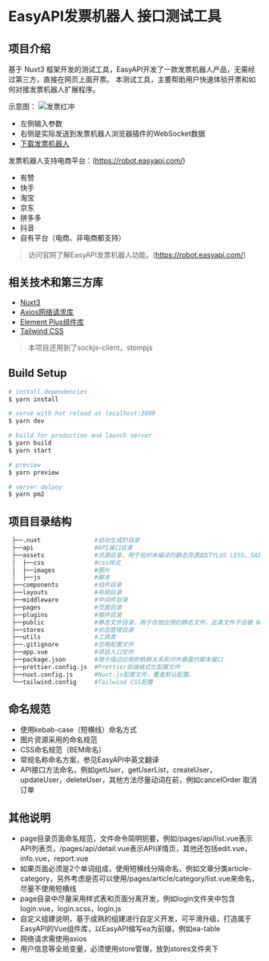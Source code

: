 # EasyAPI发票机器人 接口测试工具

## 项目介绍

基于 Nuxt3 框架开发的测试工具，EasyAPI开发了一款发票机器人产品，无需经过第三方，直接在网页上面开票。 本测试工具，主要帮助用户快速体验开票和如何对接发票机器人扩展程序。

示意图：
![发票红冲](https://qiniu.easyapi.com/fapiao-tool-red.png)


- 左侧输入参数
- 右侧是实际发送到发票机器人浏览器插件的WebSocket数据
- [下载发票机器人](https://robot.easyapi.com/)

发票机器人支持电商平台：(https://robot.easyapi.com/)

- 有赞
- 快手
- 淘宝
- 京东
- 拼多多
- 抖音
- 自有平台（电商、非电商都支持）

> 访问官网了解EasyAPI发票机器人功能。(https://robot.easyapi.com/)

## 相关技术和第三方库

* [Nuxt3](https://nuxtjs.org/)
* [Axios网络请求库](https://axios-http.com/zh/)
* [Element Plus组件库](https://element-plus.gitee.io/zh-CN/)
* [Tailwind CSS](https://www.tailwindcss.cn/)

> 本项目还用到了sockjs-client，stompjs

## Build Setup

``` bash
# install dependencies
$ yarn install

# serve with hot reload at localhost:3000
$ yarn dev

# build for production and launch server
$ yarn build
$ yarn start

# preview
$ yarn preview

# server delpoy
$ yarn pm2
```

## 项目目录结构

``` bash
 ├──.nuxt               #自动生成的目录
 ├──api                 #API接口目录
 ├──assets              #资源目录，用于组织未编译的静态资源如STYLUS LESS、SASS 或 JavaScript
 │  ├──css              #css样式
 │  ├──images           #图片
 │  ├──js               #脚本
 ├──components          #组件目录
 ├──layouts             #布局目录
 ├──middleware          #中间件目录
 ├──pages               #页面目录
 ├──plugins             #插件目录
 ├──public              #静态文件目录，用于存放应用的静态文件，此类文件不会被 Nuxt.js 调用 Webpack 进行构建编译处理
 ├──stores              #状态管理目录
 ├──utils               #工具类
 ├──.gitignore          #忽略配置文件
 ├──app.vue             #项目入口文件
 ├──package.json        #用于描述应用的依赖关系和对外暴露的脚本接口
 ├──prettier.config.js  #Prettier前端格式化配置文件
 ├──nuxt.config.js      #Nuxt.js配置文件，覆盖默认配置。
 └──tailwind.config     #Tailwind CSS配置
```

## 命名规范

* 使用kebab-case（短横线）命名方式
* 图片资源采用的命名规范
* CSS命名规范（BEM命名）
* 常规名称命名方案，参见EasyAPI中英文翻译
* API接口方法命名，例如getUser，getUserList，createUser，updateUser，deleteUser，其他方法尽量动词在前，例如cancelOrder 取消订单

## 其他说明

* page目录页面命名规范，文件命令简明扼要，例如/pages/api/list.vue表示API列表页，/pages/api/detail.vue表示API详情页，其他还包括edit.vue，info.vue，report.vue
* 如果页面必须是2个单词组成，使用短横线分隔命名，例如文章分类article-category，另外考虑是否可以使用/pages/article/category/list.vue来命名，尽量不使用短横线
* page目录中尽量采用样式表和页面分离开发，例如login文件夹中包含login.vue，login.scss，login.js
* 自定义组建说明，基于成熟的组建进行自定义开发，可平滑升级，打造属于EasyAPI的Vue组件库，以EasyAPI缩写ea为前缀，例如ea-table
* 网络请求需使用axios
* 用户信息等全局变量，必须使用store管理，放到stores文件夹下
